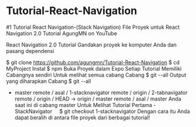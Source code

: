 # Tutorial-React-Navigation
#1 Tutorial React Navigation-(Stack Navigation)
File Proyek untuk React Navigation 2.0 Tutorial AgungMN on YouTube

React Navigation 2.0 Tutorial 
Gandakan proyek ke komputer Anda dan pasang dependensi

$ git clone https://github.com/agungmn/Tutorial-React-Navigation
$ cd MyProject
Instal $ npm
Buka Proyek dalam Expo
Setiap Tutorial Memiliki Cabangnya sendiri
Untuk melihat semua cabang
Cabang $ git --all
Output yang diharapkan
Cabang $ git --all
* master
remote / asal / 1-stacknavigator
remote / origin / 2-tabnavigator
remote / origin / HEAD -> origin / master
remote / asal / master
Anda saat ini di cabang master
Untuk Melihat Tutorial Pertama - StackNavigator
    $ git checkout 1-stacknavigator
Dengan cara itu Anda dapat beralih di antara file proyek dari berbagai tutorial!
